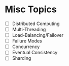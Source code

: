 # Misc Topics
- [ ] Distributed Computing
- [ ] Multi-Threading
- [ ] Load-Balancing/Failover 
- [ ] Failure Modes 
- [ ] Concurrency
- [ ] Eventual Consistency
- [ ] Sharding
